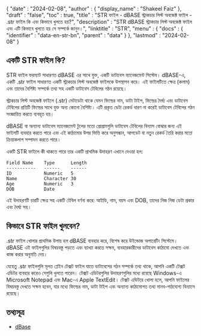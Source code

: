 {
  "date" : "2024-02-08",
  "author" : {
    "display_name" : "Shakeel Faiz"
},
  "draft" : "false",
  "toc" : true,
  "title" : "STR ফাইল - dBASE স্ট্রাকচার লিস্ট অবজেক্ট ফাইল - .str ফাইল কি এবং কিভাবে খুলতে হয়?",
  "description" : "STR dBASE স্ট্রাকচার লিস্ট অবজেক্ট ফাইল এবং এটি কিভাবে খুলতে হয় সে সম্পর্কে জানুন।",
  "linktitle" : "STR",
  "menu" : {
    "docs" : {
      "identifier" : "data-en-str-bn",
      "parent" : "data"
}
},
  "lastmod" : "2024-02-08"
}

## একটি STR ফাইল কি?

STR ফাইল ফরম্যাট সাধারণত dBASE এর সাথে যুক্ত, একটি ডাটাবেস ম্যানেজমেন্ট সিস্টেম। dBASE-এ, একটি .str ফাইল সাধারণত একটি স্ট্রাকচার লিস্ট অবজেক্ট ফাইলকে উপস্থাপন করে। এই ফাইলটিতে ক্ষেত্র (কলাম) এবং তাদের বৈশিষ্ট্য সম্পর্কে তথ্য সহ একটি ডাটাবেস টেবিলের গঠন রয়েছে।

স্ট্রাকচার লিস্ট অবজেক্ট ফাইলে (.str) মেটাডেটা থাকে যেমন ফিল্ডের নাম, ডাটা টাইপ, ফিল্ডের দৈর্ঘ্য এবং ডাটাবেস টেবিলের প্রতিটি ফিল্ডের সাথে যুক্ত অন্য কোনো বৈশিষ্ট্য। এটি প্রকৃত ডেটা রেকর্ড ধারণ না করেই ডাটাবেস টেবিলের গঠন সংজ্ঞায়িত করতে ব্যবহৃত হয়।

dBASE বা অন্যান্য ডাটাবেস ম্যানেজমেন্ট টুলের মতো প্রোগ্রামগুলি ডাটাবেস টেবিলের বিন্যাস বোঝার জন্য এই ফাইলটি ব্যবহার করতে পারে এবং এই কাঠামোর উপর ভিত্তি করে অনুসন্ধান, আপডেট বা নতুন রেকর্ড তৈরি করার মতো ক্রিয়াকলাপ সম্পাদন করতে পারে।

একটি STR ফাইলে কী থাকতে পারে তার একটি প্রাথমিক উদাহরণ এখানে দেওয়া হল:

```
Field Name    Type      Length
-----------   ------    ------
ID            Numeric   5
Name          Character 30
Age           Numeric   3
DOB           Date
```

এই উদাহরণটি চারটি ক্ষেত্র সহ একটি টেবিল বর্ণনা করে: আইডি, নাম, বয়স এবং DOB, তাদের নিজ নিজ ডেটা প্রকার এবং দৈর্ঘ্য সহ।

## কিভাবে STR ফাইল খুলবেন?

.str ফাইল খোলার প্রাথমিক উপায় হল dBASE ব্যবহার করে, বিশেষ করে উইন্ডোজ অপারেটিং সিস্টেমে। dBASE এই ফাইলগুলির বিষয়বস্তু পড়তে এবং ব্যাখ্যা করতে সক্ষম, ব্যবহারকারীদের ডাটাবেস কাঠামো দেখতে এবং কাজ করার অনুমতি দেয়।

যেহেতু .str ফাইলগুলি মূলত প্লেইন টেক্সট ফাইল যাতে ডাটাবেসের গঠন সম্পর্কে তথ্য থাকে, আপনি একটি টেক্সট এডিটর ব্যবহার করেও সেগুলি খুলতে পারেন। টেক্সট এডিটরগুলির উদাহরণগুলির মধ্যে রয়েছে Windows-এ Microsoft Notepad এবং Mac-এ Apple TextEdit। টেক্সট এডিটরে খোলা হলে, আপনি ফাইলের বিষয়বস্তু দেখতে সক্ষম হবেন, যার মধ্যে ফিল্ডের নাম, ডাটা টাইপ এবং অন্যান্য কাঠামোগত তথ্য মানব-পাঠযোগ্য বিন্যাসে রয়েছে।

## তথ্যসূত্র
* [dBase](https://en.wikipedia.org/wiki/DBase)


